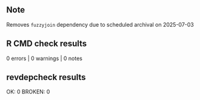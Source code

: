 ## Note

Removes `fuzzyjoin` dependency due to scheduled archival on 2025-07-03

## R CMD check results

0 errors | 0 warnings | 0 notes

## revdepcheck results

OK: 0
BROKEN: 0

